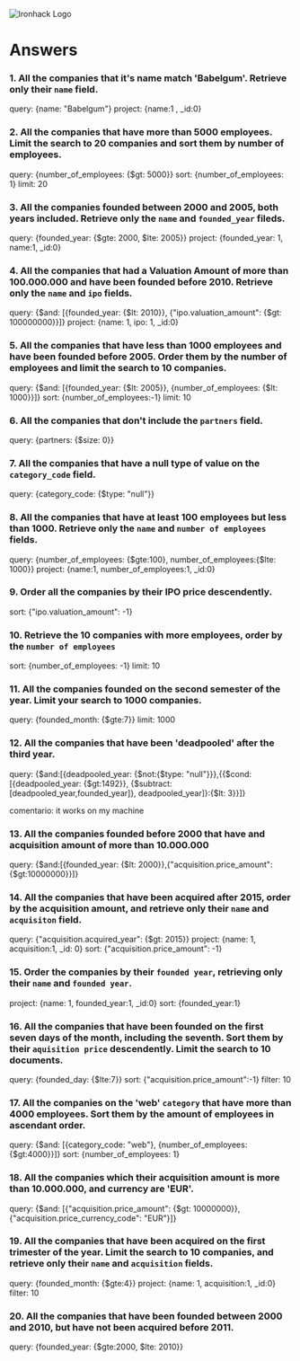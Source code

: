 ![Ironhack Logo](https://i.imgur.com/1QgrNNw.png)

# Answers

### 1. All the companies that it's name match 'Babelgum'. Retrieve only their `name` field.

query: {name: "Babelgum"}
project: {name:1 , _id:0}

### 2. All the companies that have more than 5000 employees. Limit the search to 20 companies and sort them by **number of employees**.

query: {number_of_employees: {$gt: 5000}}
sort: {number_of_employees: 1}
limit: 20

### 3. All the companies founded between 2000 and 2005, both years included. Retrieve only the `name` and `founded_year` fileds.

query: {founded_year: {$gte: 2000, $lte: 2005}}
project: {founded_year: 1, name:1, _id:0}
### 4. All the companies that had a Valuation Amount of more than 100.000.000 and have been founded before 2010. Retrieve only the `name` and `ipo` fields.

query: {$and: [{founded_year: {$lt: 2010}}, {"ipo.valuation_amount": {$gt: 100000000}}]}
project: {name: 1, ipo: 1, _id:0}

### 5. All the companies that have less than 1000 employees and have been founded before 2005. Order them by the number of employees and limit the search to 10 companies.

query: {$and: [{founded_year: {$lt: 2005}}, {number_of_employees: {$lt: 1000}}]}
sort: {number_of_employees:-1}
limit: 10

### 6. All the companies that don't include the `partners` field.

query: {partners: {$size: 0}}

### 7. All the companies that have a null type of value on the `category_code` field.

query: {category_code: {$type: "null"}}

### 8. All the companies that have at least 100 employees but less than 1000. Retrieve only the `name` and `number of employees` fields.

query: {number_of_employees: {$gte:100}, number_of_employees:{$lte: 1000}}
project: {name:1, number_of_employees:1, _id:0}

### 9. Order all the companies by their IPO price descendently.

sort: {"ipo.valuation_amount": -1}

### 10. Retrieve the 10 companies with more employees, order by the `number of employees`

sort: {number_of_employees: -1}
limit: 10

### 11. All the companies founded on the second semester of the year. Limit your search to 1000 companies.

query: {founded_month: {$gte:7}}
limit: 1000

### 12. All the companies that have been 'deadpooled' after the third year.

query: {$and:[{deadpooled_year: {$not:{$type: "null"}}},{{$cond: [{deadpooled_year: {$gt:1492}}, {$subtract:[deadpooled_year,founded_year]}, deadpooled_year]}:{$lt: 3}}]}

comentario: it works on my machine


### 13. All the companies founded before 2000 that have and acquisition amount of more than 10.000.000

query: {$and:[{founded_year: {$lt: 2000}},{"acquisition.price_amount":{$gt:10000000}}]}

### 14. All the companies that have been acquired after 2015, order by the acquisition amount, and retrieve only their `name` and `acquisiton` field.

query: {"acquisition.acquired_year": {$gt: 2015}}
project: {name: 1, acquisition:1, _id: 0}
sort: {"acquisition.price_amount": -1} 

### 15. Order the companies by their `founded year`, retrieving only their `name` and `founded year`.

project: {name: 1, founded_year:1, _id:0}
sort: {founded_year:1}

### 16. All the companies that have been founded on the first seven days of the month, including the seventh. Sort them by their `aquisition price` descendently. Limit the search to 10 documents.

query: {founded_day: {$lte:7}}
sort: {"acquisition.price_amount":-1}
filter: 10

### 17. All the companies on the 'web' `category` that have more than 4000 employees. Sort them by the amount of employees in ascendant order.

query: {$and: [{category_code: "web"}, {number_of_employees: {$gt:4000}}]}
sort: {number_of_employees: 1}

### 18. All the companies which their acquisition amount is more than 10.000.000, and currency are 'EUR'.

query: {$and: [{"acquisition.price_amount": {$gt: 10000000}}, {"acquisition.price_currency_code": "EUR"}]}

### 19. All the companies that have been acquired on the first trimester of the year. Limit the search to 10 companies, and retrieve only their `name` and `acquisition` fields.

query: {founded_month: {$gte:4}}
project: {name: 1, acquisition:1, _id:0}
filter: 10

### 20. All the companies that have been founded between 2000 and 2010, but have not been acquired before 2011.

query: {founded_year: {$gte:2000, $lte: 2010}}